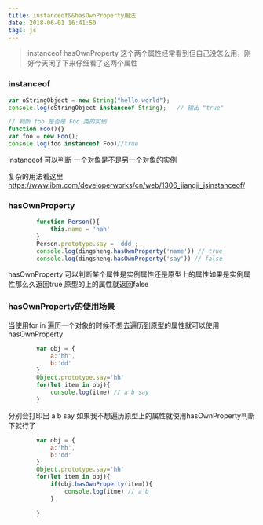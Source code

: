 ```yaml
---
title: instanceof&&hasOwnProperty用法
date: 2018-06-01 16:41:50
tags: js
---
```


>  instanceof hasOwnProperty   这个两个属性经常看到但自己没怎么用，刚好今天闲了下来仔细看了这两个属性

### instanceof

```js
var oStringObject = new String("hello world"); 
console.log(oStringObject instanceof String);   // 输出 "true"
```
```js
// 判断 foo 是否是 Foo 类的实例
function Foo(){} 
var foo = new Foo(); 
console.log(foo instanceof Foo)//true
```
instanceof  可以判断 一个对象是不是另一个对象的实例 

<!--more-->

复杂的用法看这里 https://www.ibm.com/developerworks/cn/web/1306_jiangjj_jsinstanceof/


### hasOwnProperty


```js
		function Person(){
			this.name = 'hah'
		}
		Person.prototype.say = 'ddd';
		console.log(dingsheng.hasOwnProperty('name')) // true
		console.log(dingsheng.hasOwnProperty('say')) // false
```

hasOwnProperty  可以判断某个属性是实例属性还是原型上的属性如果是实例属性那么久返回true 原型的上的属性就返回false

### hasOwnProperty的使用场景

当使用for in 遍历一个对象的时候不想去遍历到原型的属性就可以使用 hasOwnProperty

```js
		var obj = {
			a:'hh',
			b:'dd'
		}
		Object.prototype.say='hh'
		for(let item in obj){
			console.log(itme) // a b say
		}
```
分别会打印出 a b say 如果我不想遍历原型上的属性就使用hasOwnProperty判断下就行了

```js
		var obj = {
			a:'hh',
			b:'dd'
		}
		Object.prototype.say='hh'
		for(let item in obj){
			if(obj.hasOwnProperty(item)){
				console.log(itme) // a b 
			}
			
		}
```



